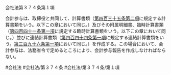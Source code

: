 会社法第３７４条第１項

会計参与は、取締役と共同して、計算書類（[第四百三十五条第二項](会社法＿＿＿＿第４３５条第２項)に規定する計算書類をいう。以下この章において同じ。）及びその附属明細書、臨時計算書類（[第四百四十一条第一項](会社法＿＿＿＿第４４１条第１項)に規定する臨時計算書類をいう。以下この章において同じ。）並びに連結計算書類（[第四百四十四条第一項](会社法＿＿＿＿第４４４条第１項)に規定する連結計算書類をいう。[第三百九十六条第一項](会社法＿＿＿＿第３９６条第１項)において同じ。）を作成する。この場合において、会計参与は、法務省令で定めるところにより、会計参与報告を作成しなければならない。

#会社法
#会社法/第３７４条
#会社法/第３７４条/第１項
